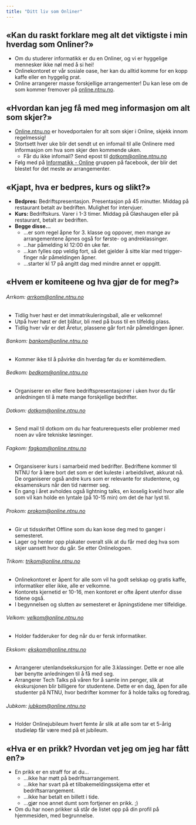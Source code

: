 ```yaml
---
title: "Ditt liv som Onliner"
---
```


«Kan du raskt forklare meg alt det viktigste i min hverdag som Onliner?»
------------------------------------------------------------------------

- Om du studerer informatikk er du en Onliner, og vi er hyggelige mennesker ikke nøl med å si hei!
- Onlinekontoret er vår sosiale oase, her kan du alltid komme for en kopp kaffe eller en hyggelig prat.
- Online arrangerer masse forskjellige arrangementer! Du kan lese om de som kommer fremover på [online.ntnu.no](https://online.ntnu.no/).


«Hvordan kan jeg få med meg informasjon om alt som skjer?»
----------------------------------------------------------
-   [Online.ntnu.no](https://online.ntnu.no/) er hovedportalen for alt som skjer i Online, skjekk innom regelmessig!
-   Stortsett hver uke blir det sendt ut en infomail til alle Onlinere
    med informasjon om hva som skjer den kommende uken.
    -   Får du ikke infomail? Send epost til dotkom@online.ntnu.no
-   Følg med på [Informatikk - Online](https://www.facebook.com/groups/1547182375336132/) gruppen på facebook, der blir det blestet for det meste av arrangementer.

«Kjapt, hva er bedpres, kurs og slikt?»
------------------------------------------

-   **Bedpres:** Bedriftspresentasjon. Presentasjon på 45 minutter.
    Middag på restaurant betalt av bedriften. Mulighet for intervjuer.
-   **Kurs:** Bedriftskurs. Varer i 1-3 timer. Middag på Gløshaugen
    eller på restaurant, betalt av bedriften.
-   **Begge disse…**
    -   …er som regel åpne for 3. klasse og oppover, men mange av arrangementene åpnes også for første- og andreklassinger.
    -   …har påmelding kl 12:00 én uke før.
    -   …kan fylles opp veldig fort, så det gjelder å sitte klar med
        trigger-finger når påmeldingen åpner.
    -   …starter kl 17 på angitt dag med mindre annet er oppgitt.


«Hvem er komiteene og hva gjør de for meg?»
------------------------------------------------------------------------

###### Arrkom: arrkom@online.ntnu.no
  - Tidlig hver høst er det immatrikuleringsball, alle er velkomne!
  - Utpå hver høst er det blåtur, bli med på buss til en tilfeldig plass.
  - Tidlig hver vår er det Åretur, plassene går fort når påmeldingen åpner.
    
###### Bankom: bankom@online.ntnu.no
 - Kommer ikke til å påvirke din hverdag før du er komitémedlem.

###### Bedkom: bedkom@online.ntnu.no
- Organiserer en eller flere bedriftspresentasjoner i uken hvor du får anledningen til å møte mange forskjellige bedrifter.

###### Dotkom: dotkom@online.ntnu.no
- Send mail til dotkom om du har featurerequests eller problemer
        med noen av våre tekniske løsninger.

###### Fagkom: fagkom@online.ntnu.no
- Organsiserer kurs i samarbeid med bedrifter. Bedriftene kommer til NTNU for å lære bort det som er det kuleste i arbeidslivet, akkurat nå. De organiserer også andre kurs som er relevante for studentene, og eksamenskurs når den tid nærmer seg.
- En gang i året avholdes også lightning talks, en koselig kveld hvor alle som vil kan holde en lyntale (på 10-15 min) om det de har lyst til.

###### Prokom: prokom@online.ntnu.no
- Gir ut tidsskriftet Offline som du kan kose deg med to ganger i semesteret.
- Lager og henter opp plakater overalt slik at du får med deg hva som skjer uansett hvor du går. Se etter Onlinelogoen.

###### Trikom: trikom@online.ntnu.no
- Onlinekontoret er åpent for alle som vil ha godt selskap og
        gratis kaffe, informatiker eller ikke, alle er velkomne.
- Kontorets kjernetid er 10-16, men kontoret er ofte åpent
        utenfor disse tidene også.
- I begynnelsen og slutten av semesteret er åpningstidene mer
        tilfeldige.

###### Velkom: velkom@online.ntnu.no
- Holder fadderuker for deg når du er fersk informatiker.

###### Ekskom: ekskom@online.ntnu.no
- Arrangerer utenlandsekskursjon for alle 3.klassinger. Dette er noe alle bør benytte anledningen til å få med seg. 
- Arrangerer Tech Talks på våren for å samle inn penger, slik at ekskursjonen blir billigere for studentene. Dette er en dag, åpen for alle studenter på NTNU, hvor bedrifter kommer for å holde talks og foredrag. 

###### Jubkom: jubkom@online.ntnu.no
- Holder Onlinejubileum hvert femte år slik at alle som tar et
        5-årig studieløp får være med på et jubileum.

«Hva er en prikk? Hvordan vet jeg om jeg har fått en?»
------------------------------------------------------

-   En prikk er en straff for at du…
    -   …ikke har møtt på bedriftsarrangement.
    -   …ikke har svart på et tilbakemeldingsskjema etter et
        bedriftsarrangement.
    -   …ikke har betalt en billett i tide.
    -   …gjør noe annet dumt som fortjener en prikk. ;)
-   Om du har noen prikker så står de listet opp på din profil på
    hjemmesiden, med begrunnelse.